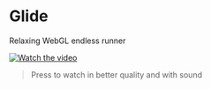 # Glide
Relaxing WebGL endless runner

[![Watch the video](Media/Glide_Trailer.gif)](https://youtu.be/vt5fpE0bzSY)
>Press to watch in better quality and with sound


